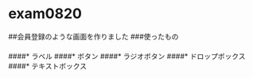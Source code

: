 # exam0820
##会員登録のような画面を作りました
###使ったもの
####
####* ラベル
####* ボタン
####* ラジオボタン
####* ドロップボックス
####* テキストボックス
####
